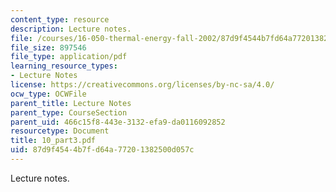```yaml
---
content_type: resource
description: Lecture notes.
file: /courses/16-050-thermal-energy-fall-2002/87d9f4544b7fd64a77201382500d057c_10_part3.pdf
file_size: 897546
file_type: application/pdf
learning_resource_types:
- Lecture Notes
license: https://creativecommons.org/licenses/by-nc-sa/4.0/
ocw_type: OCWFile
parent_title: Lecture Notes
parent_type: CourseSection
parent_uid: 466c15f8-443e-3132-efa9-da0116092852
resourcetype: Document
title: 10_part3.pdf
uid: 87d9f454-4b7f-d64a-7720-1382500d057c
---
```

Lecture notes.
